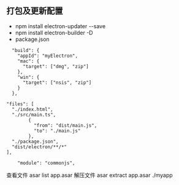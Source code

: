 
## 打包及更新配置

+ npm install electron-updater --save
+ npm install electron-builder -D
+ package.json
```angular2
  "build": {
    "appId": "myElectron",
    "mac": {
      "target": ["dmg", "zip"]
    },
    "win": {
      "target": ["nsis", "zip"]
    }
  },
```
    "files": [
      "./index.html",
      "./src/main.ts",
            {
              "from": "dist/main.js",
              "to": "./main.js"
            },
      "./package.json",
      "dist/electron/**/*"
    ],
    
        "module": "commonjs",
        
查看文件
asar list app.asar
解压文件
asar extract app.asar ./myapp